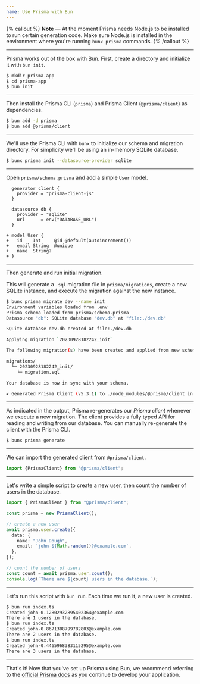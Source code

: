 ```yaml
---
name: Use Prisma with Bun
---
```


{% callout %}
**Note** — At the moment Prisma needs Node.js to be installed to run certain generation code. Make sure Node.js is installed in the environment where you're running `bunx prisma` commands.
{% /callout %}

---

Prisma works out of the box with Bun. First, create a directory and initialize it with `bun init`.

```bash
$ mkdir prisma-app
$ cd prisma-app
$ bun init
```

---

Then install the Prisma CLI (`prisma`) and Prisma Client (`@prisma/client`) as dependencies.

```bash
$ bun add -d prisma
$ bun add @prisma/client
```

---

We'll use the Prisma CLI with `bunx` to initialize our schema and migration directory. For simplicity we'll be using an in-memory SQLite database.

```bash
$ bunx prisma init --datasource-provider sqlite
```

---

Open `prisma/schema.prisma` and add a simple `User` model.

```prisma-diff#prisma/schema.prisma
  generator client {
    provider = "prisma-client-js"
  }

  datasource db {
    provider = "sqlite"
    url      = env("DATABASE_URL")
  }

+ model User {
+   id    Int     @id @default(autoincrement())
+   email String  @unique
+   name  String?
+ }
```

---

Then generate and run initial migration.

This will generate a `.sql` migration file in `prisma/migrations`, create a new SQLite instance, and execute the migration against the new instance.

```bash
$ bunx prisma migrate dev --name init
Environment variables loaded from .env
Prisma schema loaded from prisma/schema.prisma
Datasource "db": SQLite database "dev.db" at "file:./dev.db"

SQLite database dev.db created at file:./dev.db

Applying migration `20230928182242_init`

The following migration(s) have been created and applied from new schema changes:

migrations/
  └─ 20230928182242_init/
    └─ migration.sql

Your database is now in sync with your schema.

✔ Generated Prisma Client (v5.3.1) to ./node_modules/@prisma/client in 41ms
```

---

As indicated in the output, Prisma re-generates our _Prisma client_ whenever we execute a new migration. The client provides a fully typed API for reading and writing from our database. You can manually re-generate the client with the Prisma CLI.

```sh
$ bunx prisma generate
```

---

We can import the generated client from `@prisma/client`.

```ts#src/index.ts
import {PrismaClient} from "@prisma/client";
```

---

Let's write a simple script to create a new user, then count the number of users in the database.

```ts#index.ts
import { PrismaClient } from "@prisma/client";

const prisma = new PrismaClient();

// create a new user
await prisma.user.create({
  data: {
    name: "John Dough",
    email: `john-${Math.random()}@example.com`,
  },
});

// count the number of users
const count = await prisma.user.count();
console.log(`There are ${count} users in the database.`);
```

---

Let's run this script with `bun run`. Each time we run it, a new user is created.

```bash
$ bun run index.ts
Created john-0.12802932895402364@example.com
There are 1 users in the database.
$ bun run index.ts
Created john-0.8671308799782803@example.com
There are 2 users in the database.
$ bun run index.ts
Created john-0.4465968383115295@example.com
There are 3 users in the database.
```

---

That's it! Now that you've set up Prisma using Bun, we recommend referring to the [official Prisma docs](https://www.prisma.io/docs/concepts/components/prisma-client) as you continue to develop your application.
